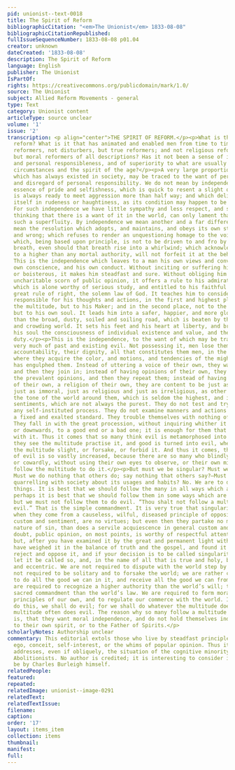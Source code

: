 ```yaml
---
pid: unionist--text-0018
title: The Spirit of Reform
bibliographicCitation: "<em>The Unionist</em> 1833-08-08"
bibliographicCitationRepublished: 
fullIssueSequenceNumber: 1833-08-08 p01.04
creator: unknown
dateCreated: '1833-08-08'
description: The Spirit of Reform
language: English
publisher: The Unionist
IsPartOf: 
rights: https://creativecommons.org/publicdomain/mark/1.0/
source: The Unionist
subject: Allied Reform Movements - general
type: Text
category: Unionist content
articleType: source unclear
volume: '1'
issue: '2'
transcription: <p align="center">THE SPIRIT OF REFORM.</p><p>What is the spirit of
  reform? What is it that has animated and enabled men from time to time to become
  reformers, not disturbers, but true reformers; and not religious reformers alone,
  but moral reformers of all descriptions? Has it not been a sense of independence
  and personal responsibleness, and of superiority to what are usually termed existing
  circumstances and the spirit of the age?</p><p>A very large proportion of the evil
  which has always existed in society, may be traced to the want of personal independence,
  and disregard of personal responsibility. We do not mean by independence that fiery
  essence of pride and selfishness, which is quick to resent a slight or wrong; which
  is always ready to meet aggression more than half way; and which delights to show
  itself in rudeness or haughtiness, as its condition may happen to be low or high.
  For such independence we have little sympathy and less respect, and so far from
  thinking that there is a want of it in the world, can only lament that there is
  such a superfluity. By independence we mean another and a far different thing.—We
  mean the resolution which adopts, and maintains, and obeys its own standard of right
  and wrong; which refuses to render an unquestioning homage to the voice of the many;
  which, being based upon principle, is not to be driven to and fro by the popular
  breath, even should that breath rise into a whirlwind; which acknowledging allegiance
  to a higher than any mortal authority, will not forfeit it at the behest of any.
  This is the independence which leaves to a man his own views and convictions, his
  own conscience, and his own conduct. Without inciting or suffering him to be forward
  or boisterous, it makes him steadfast and sure. Without obliging him to feel an
  uncharitable scorn of public opinion, it offers a rule to his admiration and observance
  which is alone worthy of serious study, and entitled to his faithful submission,—the
  great rule of right, the solemn law of God. It teaches him to consider himself as
  responsible for his thoughts and actions, in the first and highest place, not to
  the multitude, but to his Maker; and in the second place, not to the multitude,
  but to his own soul. It leads him into a safer, happier, and more glorious path,
  than the broad, dusty, soiled and soiling road, which is beaten by the multitudinous
  and crowding world. It sets his feet and his heart at liberty, and breathes into
  his soul the consciousness of individual existence and value, and the sense of individual
  duty.</p><p>This is the independence, to the want of which may be traced and referred
  very much of past and existing evil. Not possessing it, men lose themselves, their
  accountability, their dignity, all that constitutes them men, in the absorbing mass;
  where they acquire the color, and motions, and tendencies of the mighty vortex which
  has engulphed them. Instead of uttering a voice of their own, they wait for an acclamation,
  and then they join in; instead of having opinions of their own, they listen for
  the prevalent opinions, and then they repeat them; instead of having a morality
  of their own, a religion of their own, they are content to be just as moral and
  just as immoral, just as religious and just as irreligious, as other people; taking
  the tone of the world around them, which is seldom the highest, and imbibing its
  sentiments, which are not always the purest. They do not test and try opinions by
  any self-instituted process. They do not examine manners and actions according to
  a fixed and exalted standard. They trouble themselves with nothing of the kind.
  They fall in with the great procession, without inquiring whither it is going, upwards
  or downwards, to a good end or a bad one; it is enough for them that they are going
  with it. Thus it comes that so many think evil is metamorphosed into good, when
  they see the multitude practise it, and good is turned into evil, when they see
  the multitude slight, or forsake, or forbid it. And thus it comes, that the amount
  of evil is so vastly increased, because there are so many who blindly and carelessly,
  or cowardly, without using their own eyes to observe, or their own minds to prove,
  follow the multitude to do it.</p><p>But must we be singular? Must we be eccentric?
  Must we do nothing that others do; say nothing that others say?—Must we be perpetually
  quarrelling with society about its usages and habits? No. We are to do none of these
  things. It is best that we should follow the many in all ways which are indifferent;
  perhaps it is best that we should follow them in some ways which are inconvenient;
  but we must not follow them to do evil. “Thou shalt not follow a multitude to do
  evil.” That is the simple commandment. It is very true that singularity and eccentricity,
  when they come from a causeless, wilful, diseased principle of opposition to general
  custom and sentiment, are no virtues; but even then they partake no more of the
  nature of sin, than does a servile acquiescence in general custom and sentiment.—Without
  doubt, public opinion, on most points, is worthy of respectful attention and examination;
  but, after you have examined it by the great and permanent light within, after you
  have weighed it in the balance of truth and the gospel, and found it false and wanting,
  reject and oppose it, and if your decision is to be called singularity and eccentricity,
  let it be called so, and, in the name of all that is true and holy, be singular
  and eccentric. We are not required to dispute with the world step by step; we are
  not required to be solitary and to forsake the world; we are rather called upon
  to do all the good we can in it, and receive all the good we can from it. But we
  are required to recognize a higher authority than the world’s will; to obey a more
  sacred commandment than the world’s law. We are required to form moral and religious
  principles of our own, and to regulate our commerce with the world. If we will not
  do this, we shall do evil; for we shall do whatever the multitude does, and the
  multitude often does evil. The reason why so many follow a multitude to do evil,
  is, that they want moral independence, and do not hold themselves individually accountable
  to their own spirit, or to the Father of Spirits.</p>
scholarlyNotes: Authorship unclear
commentary: This editorial extols those who live by steadfast principles, rather than
  ego, conceit, self-interest, or the whims of popular opinion. Thus it obviously
  addresses, even if obliquely, the situation of the cognitive minority of Immediate
  Abolitionists. No author is credited; it is interesting to consider if this might
  be by Charles Burleigh himself.
relatedPeople: 
featured: 
repeated: 
relatedImage: unionist--image-0291
relatedText: 
relatedTextIssue: 
filename: 
caption: 
order: '17'
layout: items_item
collection: items
thumbnail: 
manifest: 
full: 
---
```

